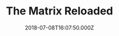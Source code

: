 ---
title: "The Matrix Reloaded"
year: 2003
date: 2018-07-08T16:07:50.000Z
permalink: /almanac/movies/2018-07-08-the-matrix-reloaded/index.html
rating: 3
---